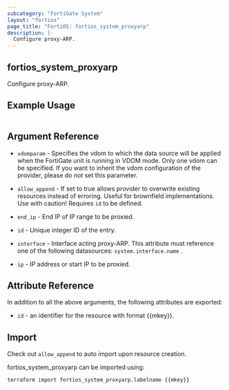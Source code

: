 ```yaml
---
subcategory: "FortiGate System"
layout: "fortios"
page_title: "FortiOS: fortios_system_proxyarp"
description: |-
  Configure proxy-ARP.
---
```


## fortios_system_proxyarp
Configure proxy-ARP.

## Example Usage

```hcl

```

## Argument Reference
* `vdomparam` - Specifies the vdom to which the data source will be applied when the FortiGate unit is running in VDOM mode. Only one vdom can be specified. If you want to inherit the vdom configuration of the provider, please do not set this parameter.
* `allow_append` - If set to true allows provider to overwrite existing resources instead of erroring. Useful for brownfield implementations. Use with caution! Requires `id` to be defined.

* `end_ip` - End IP of IP range to be proxied.
* `id` - Unique integer ID of the entry.
* `interface` - Interface acting proxy-ARP. This attribute must reference one of the following datasources: `system.interface.name` .
* `ip` - IP address or start IP to be proxied.

## Attribute Reference

In addition to all the above arguments, the following attributes are exported:
* `id` - an identifier for the resource with format {{mkey}}.

## Import

Check out `allow_append` to auto import upon resource creation.

fortios_system_proxyarp can be imported using:
```sh
terraform import fortios_system_proxyarp.labelname {{mkey}}
```

